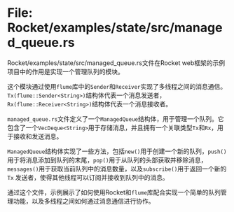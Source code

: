 # File: Rocket/examples/state/src/managed_queue.rs

Rocket/examples/state/src/managed_queue.rs文件在Rocket web框架的示例项目中的作用是实现一个管理队列的模块。

这个模块通过使用`flume`库中的`Sender`和`Receiver`实现了多线程之间的消息通信。`Tx(flume::Sender<String>)`结构体代表一个消息发送者，`Rx(flume::Receiver<String>)`结构体代表一个消息接收者。

`managed_queue.rs`文件定义了一个`ManagedQueue`结构体，用于管理一个队列。它包含了一个`VecDeque<String>`用于存储消息，并且拥有一个关联类型`Tx`和`Rx`，用于接收和发送消息。

`ManagedQueue`结构体实现了一些方法，包括`new()`用于创建一个新的队列，`push()`用于将消息添加到队列的末尾，`pop()`用于从队列的头部获取并移除消息，`messages()`用于获取当前队列中的消息数量，以及`subscribe()`用于返回一个新的 `Tx` 发送者，使得其他线程可以订阅并接收到队列中的消息。

通过这个文件，示例展示了如何使用Rocket和`flume`库配合实现一个简单的队列管理功能，以及多线程之间如何通过消息通信进行协作。

